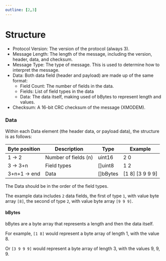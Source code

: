 ```yaml
---
outline: [2,3]
---
```


<script setup>
import ProtocolBytes2 from '../../../components/ProtocolBytes2.vue';
</script>

# Structure

- Protocol Version: The version of the protocol (always 3).
- Message Length: The length of the message, including the version, header, data, and checksum.
- Message Type: The type of message. This is used to determine how to interpret the message.
- Data: Both data field (header and payload) are made up of the same format:
  - Field Count: The number of fields in the data.
  - Fields: List of field types in the data
  - Data: The data itself, making used of bBytes to represent length and values.
- Checksum: A 16-bit CRC checksum of the message (XMODEM).

### Data

Within each Data element (the header data, or payload data), the structure is as follows:

| Byte position | Description      | Type  | Example |
| ------------- | ---------------- | ----- | ------- |
| 1 -> 2             | Number of fields (n) | uint16 | 2 0       |
| 3 -> 3+n      | Field types | []uint8 | 1 2        |
| 3+n+1 -> end  | Data | []bBytes | [1 8] [3 9 9 9]  |

The Data should be in the order of the field types.

The example data includes `2` data fields, the first of type `1`, with value byte array `[8]`, the second of type `2`, with value byte array `[9 9 9]`.

#### bBytes

bBytes are a byte array that represents a length and then the data itself.

For example, `[1 8]` would represent a byte array of length 1, with the value 8.

Or `[3 9 9 9]` would represent a byte array of length 3, with the values 9, 9, 9.
